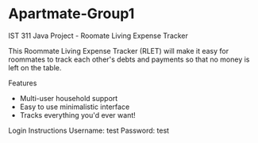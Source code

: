 # Apartmate-Group1
IST 311 Java Project - Roomate Living Expense Tracker

This Roommate Living Expense Tracker (RLET) will make it easy for roommates to track each other's debts and payments so that no money is left on the table.

Features
   - Multi-user household support
   - Easy to use minimalistic interface
   - Tracks everything you'd ever want!

Login Instructions
   Username: test
   Password: test
